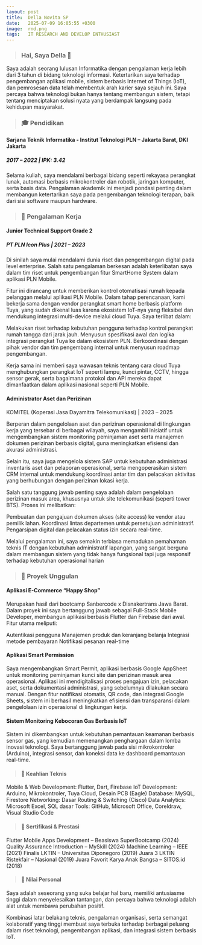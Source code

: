 ```yaml
---
layout: post
title:  Della Novita SP
date:   2025-07-09 16:05:55 +0300
image:  rnd.png
tags:   IT RESEARCH AND DEVELOP ENTHUSIAST
---
```

> ### Hai, Saya Della 🌱

Saya adalah seorang lulusan Informatika dengan pengalaman kerja lebih dari 3 tahun di bidang teknologi informasi. Ketertarikan saya terhadap pengembangan aplikasi mobile, sistem berbasis Internet of Things (IoT), dan pemrosesan data telah membentuk arah karier saya sejauh ini. Saya percaya bahwa teknologi bukan hanya tentang membangun sistem, tetapi tentang menciptakan solusi nyata yang berdampak langsung pada kehidupan masyarakat.

> ### 🎓 Pendidikan

#### Sarjana Teknik Informatika - Institut Teknologi PLN – Jakarta Barat, DKI Jakarta
##### 2017 – 2022 | IPK: 3.42
Selama kuliah, saya mendalami berbagai bidang seperti rekayasa perangkat lunak, automasi berbasis mikrokontroler dan robotik, jaringan komputer, serta basis data. Pengalaman akademik ini menjadi pondasi penting dalam membangun ketertarikan saya pada pengembangan teknologi terapan, baik dari sisi software maupun hardware.

> ### 💼 Pengalaman Kerja

#### Junior Technical Support Grade 2
##### PT PLN Icon Plus | 2021 – 2023
Di sinilah saya mulai mendalami dunia riset dan pengembangan digital pada level enterprise. Salah satu pengalaman berkesan adalah keterlibatan saya dalam tim riset untuk pengembangan fitur SmartHome System dalam aplikasi PLN Mobile.

Fitur ini dirancang untuk memberikan kontrol otomatisasi rumah kepada pelanggan melalui aplikasi PLN Mobile. Dalam tahap perencanaan, kami bekerja sama dengan vendor perangkat smart home berbasis platform Tuya, yang sudah dikenal luas karena ekosistem IoT-nya yang fleksibel dan mendukung integrasi multi-device melalui cloud Tuya. Saya terlibat dalam:

Melakukan riset terhadap kebutuhan pengguna terhadap kontrol perangkat rumah tangga dari jarak jauh.
Menyusun spesifikasi awal dan logika integrasi perangkat Tuya ke dalam ekosistem PLN.
Berkoordinasi dengan pihak vendor dan tim pengembang internal untuk menyusun roadmap pengembangan.

Kerja sama ini memberi saya wawasan teknis tentang cara cloud Tuya menghubungkan perangkat IoT seperti lampu, kunci pintar, CCTV, hingga sensor gerak, serta bagaimana protokol dan API mereka dapat dimanfaatkan dalam aplikasi nasional seperti PLN Mobile.

#### Administrator Aset dan Perizinan
KOMITEL (Koperasi Jasa Dayamitra Telekomunikasi) | 2023 – 2025

Berperan dalam pengelolaan aset dan perizinan operasional di lingkungan kerja yang tersebar di berbagai wilayah, saya mengambil inisiatif untuk mengembangkan sistem monitoring peminjaman aset serta manajemen dokumen perizinan berbasis digital, guna meningkatkan efisiensi dan akurasi administrasi.

Selain itu, saya juga mengelola sistem SAP untuk kebutuhan administrasi inventaris aset dan pelaporan operasional, serta mengoperasikan sistem CRM internal untuk mendukung koordinasi antar tim dan pelacakan aktivitas yang berhubungan dengan perizinan lokasi kerja.

Salah satu tanggung jawab penting saya adalah dalam pengelolaan perizinan masuk area, khususnya untuk site telekomunikasi (seperti tower BTS). Proses ini melibatkan:

Pembuatan dan pengajuan dokumen akses (site access) ke vendor atau pemilik lahan.
Koordinasi lintas departemen untuk persetujuan administratif.
Pengarsipan digital dan pelacakan status izin secara real-time.

Melalui pengalaman ini, saya semakin terbiasa memadukan pemahaman teknis IT dengan kebutuhan administratif lapangan, yang sangat berguna dalam membangun sistem yang tidak hanya fungsional tapi juga responsif terhadap kebutuhan operasional harian

> ### 🚀 Proyek Unggulan

#### Aplikasi E-Commerce “Happy Shop”
 
Merupakan hasil dari bootcamp Sanbercode x Disnakertrans Jawa Barat. Dalam proyek ini saya bertanggung jawab sebagai Full-Stack Mobile Developer, membangun aplikasi berbasis Flutter dan Firebase dari awal. Fitur utama meliputi:

Autentikasi pengguna
Manajemen produk dan keranjang belanja
Integrasi metode pembayaran
Notifikasi pesanan real-time

#### Aplikasi Smart Permission
 
Saya mengembangkan Smart Permit, aplikasi berbasis Google AppSheet untuk monitoring peminjaman kunci site dan perizinan masuk area operasional. Aplikasi ini mendigitalisasi proses pengajuan izin, pelacakan aset, serta dokumentasi administrasi, yang sebelumnya dilakukan secara manual. Dengan fitur notifikasi otomatis, QR code, dan integrasi Google Sheets, sistem ini berhasil meningkatkan efisiensi dan transparansi dalam pengelolaan izin operasional di lingkungan kerja.

#### Sistem Monitoring Kebocoran Gas Berbasis IoT
 
Sistem ini dikembangkan untuk kebutuhan pemantauan keamanan berbasis sensor gas, yang kemudian memenangkan penghargaan dalam lomba inovasi teknologi. Saya bertanggung jawab pada sisi mikrokontroler (Arduino), integrasi sensor, dan koneksi data ke dashboard pemantauan real-time.

> #### 🧠 Keahlian Teknis
Mobile & Web Development: Flutter, Dart, Firebase
IoT Development: Arduino, Mikrokontroler, Tuya Cloud, Desain PCB (Eagle)
Database: MySQL, Firestore
Networking: Dasar Routing & Switching (Cisco)
Data Analytics: Microsoft Excel, SQL dasar
Tools: GitHub, Microsoft Office, Coreldraw, Visual Studio Code

> #### 📜 Sertifikasi & Prestasi
Flutter Mobile Apps Development – Beasiswa SuperBootcamp (2024)
Quality Assurance Introduction – MySkill (2024)
Machine Learning – IEEE (2021)
Finalis LKTIN – Universitas Diponegoro (2019)
Juara 3 LKTIN Ristekfair – Nasional (2019)
Juara Favorit Karya Anak Bangsa – SITOS.id (2018)

> #### 🌟 Nilai Personal
Saya adalah seseorang yang suka belajar hal baru, memiliki antusiasme tinggi dalam menyelesaikan tantangan, dan percaya bahwa teknologi adalah alat untuk membawa perubahan positif.

Kombinasi latar belakang teknis, pengalaman organisasi, serta semangat kolaboratif yang tinggi membuat saya terbuka terhadap berbagai peluang dalam riset teknologi, pengembangan aplikasi, dan integrasi sistem berbasis IoT.


